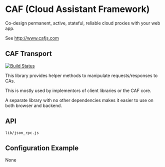 # CAF (Cloud Assistant Framework)

Co-design permanent, active, stateful, reliable cloud proxies with your web app.

See http://www.cafjs.com 

## CAF Transport

[![Build Status](http://ci.cafjs.com/github.com/cafjs/caf_transport/status.svg?branch=master)](http://ci.cafjs.com/github.com/cafjs/caf_transport)


This library provides helper methods to manipulate requests/responses to CAs. 

This is mostly used by implementors of client libraries or the CAF core. 

A separate library with no other dependencies makes it easier to use on both browser and backend. 

## API

    lib/json_rpc.js
 
## Configuration Example

None
